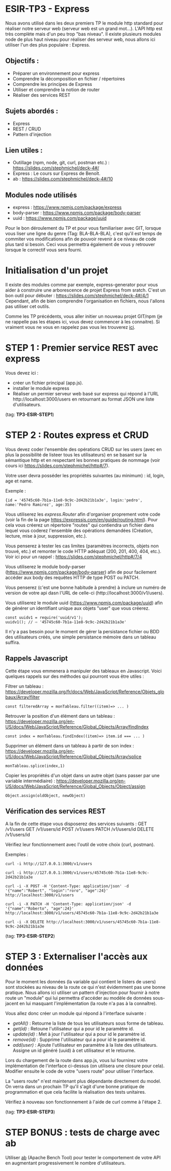 # ESIR-TP3 - Express

Nous avons utilisé dans les deux premiers TP le module http standard pour réaliser notre serveur web (serveur web est un grand mot...).
L'API http est très complète mais d'un peu trop "bas niveau".
Il existe plusieurs modules node de plus haut niveau pour réaliser des serveur web, nous allons ici utiliser l'un des plus populaire : Express.

## Objectifs :

- Préparer un environnement pour express
- Comprendre la décomposition en fichier / répertoires
- Comprendre les principes de Express
- Utiliser et comprendre la notion de router
- Réaliser des services REST

## Sujets abordés :

- Express
- REST / CRUD
- Pattern d'injection

## Lien utiles :

- Outillage (npm, node, git, curl, postman etc.) : https://slides.com/stephmichel/deck-4#/
- Express : Le cours sur Express de Benoît.
- ab : https://slides.com/stephmichel/deck-4#/10

## Modules node utilisés

- express : https://www.npmjs.com/package/express
- body-parser : https://www.npmjs.com/package/body-parser
- uuid : https://www.npmjs.com/package/uuid

Pour le bon déroulement du TP et pour vous familiariser avec GIT, lorsque vous liser une ligne du genre (Tag: BLA-BLA-BLA),
c'est qu'il est temps de commiter vos modifications afin de pouvoir revenir à ce niveau de code plus tard si besoin.
Ceci vous permettra également de vous y retrouver lorsque le correctif vous sera fourni.

# Initialisation d'un projet

Il existe des modules comme par exemple, express-generator pour vous aider à construire une arborescence de projet Express from sratch.
C'est un bon outil pour débuter : https://slides.com/stephmichel/deck-4#/4/1
Cependant, afin de bien comprendre l'organisation en fichiers, nous l'allons pas utiliser cet outils.

Comme les TP précédents, vous aller initier un nouveau projet GIT/npm (je ne rappelle pas les étapes ici, vous devez commencer à les connaitre). Si vraiment vous ne vous en rappelez pas vous les trouverez [ici](https://github.com/stfanmichel/ESIR-TP1#initialisation-dun-projet).

# STEP 1 : Premier service REST avec express

Vous devez ici :

- créer un fichier principal (app.js).
- installer le module express
- Réaliser un permier serveur web basé sur express qui répond à l'URL http://localhost:3000/users en retournant au format JSON une liste d'utilisateurs.

(tag: **TP3-ESIR-STEP1**)

# STEP 2 : Routes express et CRUD

Vous devez coder l'ensemble des opérations CRUD sur les users (avec en plus la possibilité de listeer tous les utilisateurs) en se basant sur la sémantique http et en respectant les bonnes pratiques de nommage (voir cours ici https://slides.com/stephmichel/http#/7).

Votre user devra posséder les propriétés suivantes (au minimum) : id, login, age et name.

Exemple :

    {id = '45745c60-7b1a-11e8-9c9c-2d42b21b1a3e', login:'pedro', name:'Pedro Ramirez', age:35)

Vous utiliserez les _express.Router_ afin d'organiser proprement votre code (voir la fin de la page https://expressjs.com/en/guide/routing.html).
Pour cela vous créerez un répertoire "routes" qui contiendra un fichier dans lequel vous coderez l'ensemble des opérations demandées (Création, lecture, mise à jour, suppression, etc.).

Vous penserez à tester les cas limites (paramètres incorrects, objets non trouvé, etc.) et remonter le code HTTP adéquat (200, 201, 400, 404, etc.). Voir ici pour un rappel : https://slides.com/stephmichel/http#/7/4

Vous utiliserez le module body-parser (https://www.npmjs.com/package/body-parser) afin de pour facilement accéder aux body des requêtes HTTP de type POST ou PATCH.

Vous penserez (c'est une bonne habitude à prendre) à inclure un numéro de version de votre api dasn l'URL de celle-ci (http://localhost:3000/v1/users).

Vous utiliserez le module uuid (https://www.npmjs.com/package/uuid) afin de générer un identifiant unique aux objets "user" que vous créerez.

    const uuidv1 = require('uuid/v1');
    uuidv1(); // ⇨ '45745c60-7b1a-11e8-9c9c-2d42b21b1a3e'

Il n'y a pas besoin pour le moment de gérer la persistance fichier ou BDD des utilisateurs créés, une simple persistance mémoire dans un tableau suffira.

## Rappels Javascript

Cette étape vous emmenera à manipuler des tableaux en Javascript. Voici quelques rappels sur des méthodes qui pourront vous être utiles :

Filtrer un tableau : https://developer.mozilla.org/fr/docs/Web/JavaScript/Reference/Objets_globaux/Array/filter

    const filteredArray = monTableau.filter((item)=> ... )

Retrouver la position d'un élément dans un tableau : https://developer.mozilla.org/en-US/docs/Web/JavaScript/Reference/Global_Objects/Array/findIndex

    const index = monTableau.findIndex((item)=> item.id === ... )

Supprimer un élément dans un tableau à partir de son index : https://developer.mozilla.org/en-US/docs/Web/JavaScript/Reference/Global_Objects/Array/splice

    monTableau.splice(index,1)

Copier les propriétés d'un objet dans un autre objet (sans passer par une variable intermédiaire) : https://developer.mozilla.org/en-US/docs/Web/JavaScript/Reference/Global_Objects/Object/assign

    Object.assign(oldObject, newObject)

## Vérification des services REST

A la fin de cette étape vous disposerez des services suivants :
GET /v1/users
GET /v1/users/id
POST /v1/users
PATCH /v1/users/id
DELETE /v1/users/id

Vérifiez leur fonctionnement avec l'outil de votre choix (curl, postman).

Exemples :

    curl -i http://127.0.0.1:3000/v1/users

    curl -i http://127.0.0.1:3000/v1/users/45745c60-7b1a-11e8-9c9c-2d42b21b1a3e

    curl -i -X POST -H 'Content-Type: application/json' -d '{"name":"Robert", "login":"roro", "age":24}' http://localhost:3000/v1/users

    curl -i -X PATCH -H 'Content-Type: application/json' -d '{"name":"Roberto", "age":24}' http://localhost:3000/v1/users/45745c60-7b1a-11e8-9c9c-2d42b21b1a3e

    curl -i -X DELETE http://localhost:3000/v1/users/45745c60-7b1a-11e8-9c9c-2d42b21b1a3e

(tag: **TP3-ESIR-STEP2**)

# STEP 3 : Externaliser l'accès aux données

Pour le moment les données (la variable qui contient le listers de users) sont stockées au niveau de la route ce qui n'est évidemment pas une bonne pratique.
Nous allons ici utiliser un pattern d'injection pour fournir à notre route un "module" qui lui permettra d'accéder au modèle de données sous-jacent en lui masquant l'implémentation (la route n'a pas à la connaître).

Vous allez donc créer un module qui répond à l'interface suivante :

- _getAll()_ : Retourne la liste de tous les utilisateurs sous forme de tableau.
- _get(id)_ : Retoune l'utilisateur qui a pour id le paramètre id.
- _update(id)_ : Met à jour l'utilisateur qui a pour id le paramètre id.
- _remove(id)_ : Supprime l'utilisateur qui a pour id le paramètre id.
- _add(user)_ : Ajoute l'utilisateur en paramètre à la liste des utilisateurs. Assigne un id généré (uuid) à cet utilisateur et le retourne.

Lors du chargement de la route dans app.js, vous lui fournirez votre implémentation de l'interface ci-dessus (on utilisera une closure pour cela).
Modifier ensuite le code de votre "users route" pour utiliser l'interface.

La "users route" n'est maintenant plus dépendante directement du model. On verra dans un prochain TP qu'il s'agit d'une bonne pratique de programmation et que cela facilite la réalisation des tests unitaires.

Vérifiez à nouveau son fonctionnement à l'aide de curl comme à l'étape 2.

(tag: **TP3-ESIR-STEP3**)

# STEP BONUS : tests de charge avec ab

Utiliser [ab](https://slides.com/stephmichel/deck-4#/10) (Apache Bench Tool) pour tester le comportement de votre API en augmentant progressivement le nombre d'utilisateurs.
